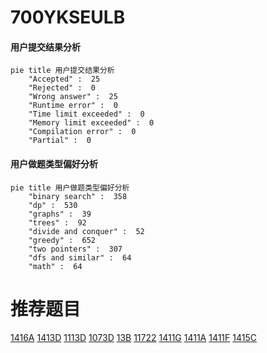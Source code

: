 # 700YKSEULB

<!-- tabs:start -->



#### **用户提交结果分析**

```mermaid
pie title 用户提交结果分析
    "Accepted" :  25
    "Rejected" :  0
    "Wrong answer" :  25
    "Runtime error" :  0
    "Time limit exceeded" :  0
    "Memory limit exceeded" :  0
    "Compilation error" :  0
    "Partial" :  0
```

#### **用户做题类型偏好分析**

```mermaid
pie title 用户做题类型偏好分析
    "binary search" :  358
    "dp" :  530
    "graphs" :  39
    "trees" :  92
    "divide and conquer" :  52
    "greedy" :  652
    "two pointers" :  307
    "dfs and similar" :  64
    "math" :  64
```



<!-- tabs:end -->
# 推荐题目
[1416A](https://codeforces.com/contest/1416/problem/A)
[1413D](https://codeforces.com/contest/1413/problem/D)
[1113D](https://codeforces.com/contest/1113/problem/D)
[1073D](https://codeforces.com/contest/1073/problem/D)
[13B](https://codeforces.com/contest/13/problem/B)
[11722](https://codeforces.com/contest/1172/problem/2)
[1411G](https://codeforces.com/contest/1411/problem/G)
[1411A](https://codeforces.com/contest/1411/problem/A)
[1411F](https://codeforces.com/contest/1411/problem/F)
[1415C](https://codeforces.com/contest/1415/problem/C)
